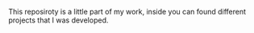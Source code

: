 This reposiroty is a little part of my work, inside you can found different projects that I was developed.
